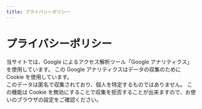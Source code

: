 ```yaml
---
title: プライバシーポリシー
---
```


# プライバシーポリシー

当サイトでは、Google によるアクセス解析ツール「Google アナリティクス」を使用しています。
この Google アナリティクスはデータの収集のために Cookie を使用しています。  
このデータは匿名で収集されており、個人を特定するものではありません。
この機能は Cookie を無効にすることで収集を拒否することが出来ますので、お使いのブラウザの設定をご確認ください。
